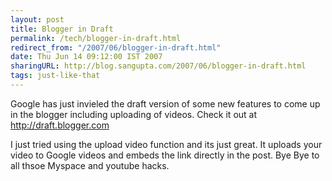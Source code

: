 ```yaml
---
layout: post
title: Blogger in Draft
permalink: /tech/blogger-in-draft.html
redirect_from: "/2007/06/blogger-in-draft.html"
date: Thu Jun 14 09:12:00 IST 2007
sharingURL: http://blog.sangupta.com/2007/06/blogger-in-draft.html
tags: just-like-that
---
```


Google has just invieled the draft version of some new features to come up in the 
blogger including uploading of videos. Check it out at 
<a href="http://draft.blogger.com">http://draft.blogger.com</a>

I just tried using the upload video function and its just great. It uploads your 
video to Google videos and embeds the link directly in the post. Bye Bye to all 
thsoe Myspace and youtube hacks.
